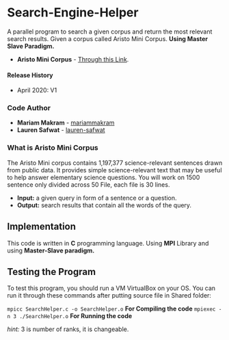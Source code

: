 # Search-Engine-Helper
A parallel program to search a given corpus and return the most relevant search results. Given a corpus called Aristo Mini Corpus.
**Using Master Slave Paradigm.**

* **Aristo Mini Corpus**  - [Through this Link](https://www.kaggle.com/allenai/aristo-mini-corpus).

#### Release History
* April 2020: V1

### Code Author
* **Mariam Makram**  - [mariammakram](https://github.com/mariammakram)
* **Lauren Safwat**  - [lauren-safwat](https://github.com/lauren-safwat)

### What is Aristo Mini Corpus
The Aristo Mini corpus contains 1,197,377 science-relevant sentences drawn from public data. It provides simple science-relevant text that may be useful to help answer elementary science questions. You will work on 1500 sentence only divided across 50 File, each file is 30 lines.

* **Input:** a given query in form of a sentence or a question.
* **Output:** search results that contain all the words of the query.

## Implementation
This code is written in **C** programming language. Using **MPI** Library and using **Master-Slave paradigm.**

## Testing the Program
To test this program, you should run a VM VirtualBox on your OS.
You can run it through these commands after putting source file in Shared folder:

`mpicc SearchHelper.c -o SearchHelper.o` **For Compiling the code**
`mpiexec -n 3 ./SearchHelper.o` **For Running the code**

*hint:* 3 is number of ranks, it is changeable.
